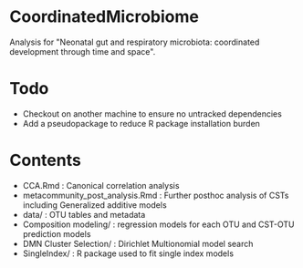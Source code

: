 # CoordinatedMicrobiome
Analysis for "Neonatal gut and respiratory microbiota: coordinated development through time and space".

# Todo
  - Checkout on another machine to ensure no untracked dependencies
  - Add a pseudopackage to reduce R package installation burden


# Contents

  - CCA.Rmd : Canonical correlation analysis
  - metacommunity_post_analysis.Rmd : Further posthoc analysis of CSTs including Generalized additive models
  - data/ : OTU tables and metadata
  - Composition modeling/ : regression models for each OTU and CST-OTU prediction models
  - DMN Cluster Selection/ : Dirichlet Multionomial model search
  - SingleIndex/ : R package used to fit single index models
